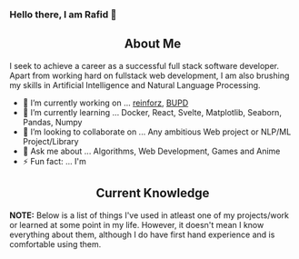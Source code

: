 ### Hello there, I am Rafid 👋

<h2 align="center">About Me</h2>

I seek to achieve a career as a successful full stack software developer. Apart from working hard on fullstack web development, I am also brushing my skills in Artificial Intelligence and Natural Language Processing.

- 🔭 I’m currently working on ... [reinforz](https://reinforz.xyz), [BUPD](https://github.com/Devorein/BUPD)
- 🌱 I’m currently learning ... Docker, React, Svelte, Matplotlib, Seaborn, Pandas, Numpy
- 👯 I’m looking to collaborate on ... Any ambitious Web project or NLP/ML Project/Library
- 💬 Ask me about ... Algorithms, Web Development, Games and Anime
- ⚡ Fun fact: ... I'm 

<h2 align="center">Current Knowledge</h2>

**NOTE:** Below is a list of things I've used in atleast one of my projects/work or learned at some point in my life. However, it doesn't mean I know everything about them, although I do have first hand experience and is comfortable using them.

<!--START_SECTION:learn-->
